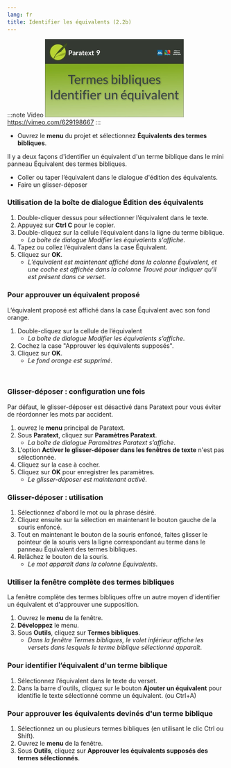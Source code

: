 ```yaml
---
lang: fr
title: Identifier les équivalents (2.2b)
---
```


:::note Video
[![ ](../../media/2.2b.png)](https://vimeo.com/629198667)  
https://vimeo.com/629198667
:::

-  Ouvrez le **menu** du projet et sélectionnez **Équivalents des termes bibliques**.

Il y a deux façons d'identifier un équivalent d'un terme biblique dans le mini panneau Équivalent des termes bibliques.

-  Coller ou taper l’équivalent dans le dialogue d'édition des équivalents.
-  Faire un glisser-déposer

### Utilisation de la boîte de dialogue Édition des équivalents

1.  Double-cliquer dessus pour sélectionner l’équivalent dans le texte.
1.  Appuyez sur **Ctrl C** pour le copier.
1.  Double-cliquez sur la cellule l’équivalent dans la ligne du terme biblique.  
     -  *La boîte de dialogue Modifier les équivalents s'affiche*.
1.  Tapez ou collez l’équivalent dans la case Équivalent.
1.  Cliquez sur **OK**.  
     -  *L’équivalent est maintenant affiché dans la colonne Équivalent, et une coche est affichée dans la colonne Trouvé pour indiquer qu'il est présent dans ce verset*.

#####  

### Pour approuver un équivalent proposé

L’équivalent proposé est affiché dans la case Équivalent avec son fond orange.

1.  Double-cliquez sur la cellule de l’équivalent
     -  *La boîte de dialogue Modifier les équivalents s’affiche*.
1.  Cochez la case "Approuver les équivalents supposés".
1.  Cliquez sur **OK**.  
     -  *Le fond orange est supprimé*.

 

### Glisser-déposer : configuration une fois

Par défaut, le glisser-déposer est désactivé dans Paratext pour vous éviter de réordonner les mots par accident.

1.  ouvrez le **menu** principal de Paratext.
1.  Sous **Paratext**, cliquez sur **Paramètres Paratext**.  
     -  *La boîte de dialogue Paramètres Paratext s’affiche*.
1.  L'option **Activer le glisser-déposer dans les fenêtres de texte** n'est pas sélectionnée.
1.  Cliquez sur la case à cocher.
1.  Cliquez sur **OK** pour enregistrer les paramètres.
     -  *Le glisser-déposer est maintenant activé*.

### Glisser-déposer : utilisation

1.   Sélectionnez d'abord le mot ou la phrase désiré.
1.   Cliquez ensuite sur la sélection en maintenant le bouton gauche de la souris enfoncé.
1.   Tout en maintenant le bouton de la souris enfoncé, faites glisser le pointeur de la souris vers la ligne correspondant au terme dans le panneau Équivalent des termes bibliques.
1.   Relâchez le bouton de la souris.  
     -  *Le mot apparaît dans la colonne Équivalents*.

### Utiliser la fenêtre complète des termes bibliques

La fenêtre complète des termes bibliques offre un autre moyen d'identifier un équivalent et d'approuver une supposition.

1.  Ouvrez le **menu** de la fenêtre.
1.  **Développez** le menu.
1.  Sous **Outils**, cliquez sur **Termes bibliques**.  
    -  *Dans la fenêtre Termes bibliques, le volet inférieur affiche les versets dans lesquels le terme biblique sélectionné apparaît*.

### Pour identifier l’équivalent d'un terme biblique

1.  Sélectionnez l’équivalent dans le texte du verset.
1.  Dans la barre d'outils, cliquez sur le bouton **Ajouter un équivalent** pour identifie le texte sélectionné comme un équivalent. (ou Ctrl+A)

### Pour approuver les équivalents devinés d'un terme biblique

1.   Sélectionnez un ou plusieurs termes bibliques (en utilisant le clic Ctrl ou Shift).
1.   Ouvrez le **menu** de la fenêtre.
1.   Sous **Outils**, cliquez sur **Approuver les équivalents supposés des termes sélectionnés**.

